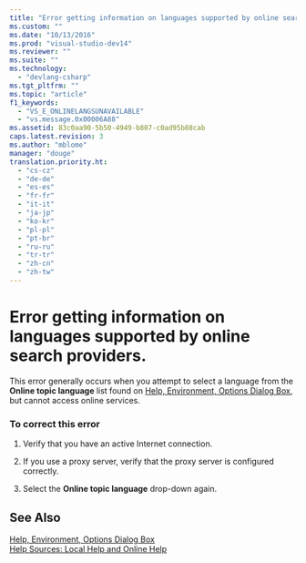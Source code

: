 ```yaml
---
title: "Error getting information on languages supported by online search providers."
ms.custom: ""
ms.date: "10/13/2016"
ms.prod: "visual-studio-dev14"
ms.reviewer: ""
ms.suite: ""
ms.technology: 
  - "devlang-csharp"
ms.tgt_pltfrm: ""
ms.topic: "article"
f1_keywords: 
  - "VS_E_ONLINELANGSUNAVAILABLE"
  - "vs.message.0x00006A88"
ms.assetid: 83c0aa90-5b50-4949-b807-c0ad95b88cab
caps.latest.revision: 3
ms.author: "mblome"
manager: "douge"
translation.priority.ht: 
  - "cs-cz"
  - "de-de"
  - "es-es"
  - "fr-fr"
  - "it-it"
  - "ja-jp"
  - "ko-kr"
  - "pl-pl"
  - "pt-br"
  - "ru-ru"
  - "tr-tr"
  - "zh-cn"
  - "zh-tw"
---
```

# Error getting information on languages supported by online search providers.
This error generally occurs when you attempt to select a language from the **Online topic language** list found on [Help, Environment, Options Dialog Box](http://msdn.microsoft.com/en-us/a2a5dff5-70a5-4f14-bf4c-66793894de6a), but cannot access online services.  
  
### To correct this error  
  
1.  Verify that you have an active Internet connection.  
  
2.  If you use a proxy server, verify that the proxy server is configured correctly.  
  
3.  Select the **Online topic language** drop-down again.  
  
## See Also  
 [Help, Environment, Options Dialog Box](http://msdn.microsoft.com/en-us/a2a5dff5-70a5-4f14-bf4c-66793894de6a)   
 [Help Sources: Local Help and Online Help](http://msdn.microsoft.com/en-us/79226b56-c543-45d8-b8e6-beeb988a3e21)